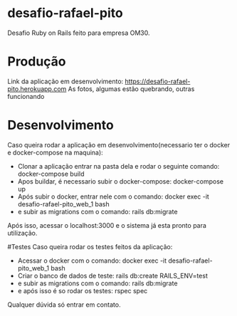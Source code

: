 # desafio-rafael-pito
Desafio Ruby on Rails feito para empresa OM30.

# Produção
Link da aplicação em desenvolvimento: https://desafio-rafael-pito.herokuapp.com
As fotos, algumas estão quebrando, outras funcionando

# Desenvolvimento
Caso queira rodar a aplicação em desenvolvimento(necessario ter o docker e docker-compose na maquina):
- Clonar a aplicação entrar na pasta dela e rodar o seguinte comando:
docker-compose build
- Apos buildar, é necessario subir o docker-compose:
docker-compose up
- Após subir o docker, entrar nele com o comando:
docker exec -it desafio-rafael-pito_web_1 bash
- e subir as migrations com o comando:
rails db:migrate

Após isso, acessar o localhost:3000 e o sistema já esta pronto para utilização.

#Testes
Caso queira rodar os testes feitos da aplicação:
- Acessar o docker com o comando:
docker exec -it desafio-rafael-pito_web_1 bash
- Criar o banco de dados de teste:
rails db:create RAILS_ENV=test
- e subir as migrations com o comando:
rails db:migrate
- e após isso é so rodar os testes:
rspec spec

Qualquer dúvida só entrar em contato.

